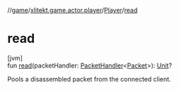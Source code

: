 //[game](../../../index.md)/[xlitekt.game.actor.player](../index.md)/[Player](index.md)/[read](read.md)

# read

[jvm]\
fun [read](read.md)(packetHandler: [PacketHandler](../../xlitekt.game.packet.disassembler.handler/-packet-handler/index.md)&lt;[Packet](../../xlitekt.game.packet/-packet/index.md)&gt;): [Unit](https://kotlinlang.org/api/latest/jvm/stdlib/kotlin/-unit/index.html)?

Pools a disassembled packet from the connected client.
